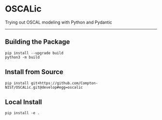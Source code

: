 # OSCALic

Trying out OSCAL modeling with Python and Pydantic




---

## Building the Package

```
pip install --upgrade build
python3 -m build
```

## Install from Source

```
pip install git+https://github.com/Compton-NIST/OSCALic.git@develop#egg=oscalic
```

## Local Install

```
pip install -e .
```